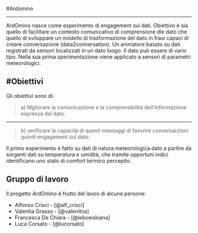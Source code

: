 #Ardomino

________

ArdOmino nasce come esperimento di engagement sui dati. Obiettivo è sia quello di facilitare un contesto comunicativo di comprensione dle dato che quello di sviluppare un modello di trasformazione del dato in frasi capaci di creare conversazione (data2conversation). Un animatore basato su dati registrati da sensori localizzati in un dato luogo. Il dato può essere di vario tipo. Nella sua prima sperimentazione viene applicato a sensori di parametri meteorologici.  

#Obiettivi
-----
Gli obiettivi sono di:
> a) Mgliorare la comunicazione e la  comprensibilità dell'informazione espressa dal dato.
_________
> b) verificare la capacità di questi messaggi di favorire conversarzioni quindi engagement sul dato.


Il primo esperimento è fatto su dati di natura meteorologica dato a partire da sorgenti dati su temperatura e umidità, che tramite opportuni indici identificano uno stato di comfort termico percepito.

Gruppo di lavoro
-----------

Il progetto ArdOmino è frutto del lavoo di alcune persone:

* Alfonso Crisci - [@alf_crisci] 
* Valentia Grasso - [@valenitna]
* Francesca De Chiara - [@lebowskiana]
* Luca Corsato - [@lucorsato]
